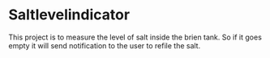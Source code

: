 # Saltlevelindicator
This project is to measure the level of salt inside the brien tank. So if it goes empty it will send notification to the user to refile the salt.

